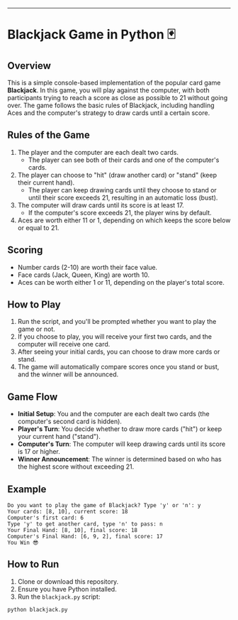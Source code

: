 ---
# Blackjack Game in Python 🃏

## Overview

This is a simple console-based implementation of the popular card game **Blackjack**. In this game, you will play against the computer, with both participants trying to reach a score as close as possible to 21 without going over. The game follows the basic rules of Blackjack, including handling Aces and the computer's strategy to draw cards until a certain score.

## Rules of the Game

1. The player and the computer are each dealt two cards.
   - The player can see both of their cards and one of the computer's cards.
2. The player can choose to "hit" (draw another card) or "stand" (keep their current hand).
   - The player can keep drawing cards until they choose to stand or until their score exceeds 21, resulting in an automatic loss (bust).
3. The computer will draw cards until its score is at least 17.
   - If the computer's score exceeds 21, the player wins by default.
4. Aces are worth either 11 or 1, depending on which keeps the score below or equal to 21.

## Scoring

- Number cards (2-10) are worth their face value.
- Face cards (Jack, Queen, King) are worth 10.
- Aces can be worth either 1 or 11, depending on the player's total score.

## How to Play

1. Run the script, and you'll be prompted whether you want to play the game or not.
2. If you choose to play, you will receive your first two cards, and the computer will receive one card.
3. After seeing your initial cards, you can choose to draw more cards or stand.
4. The game will automatically compare scores once you stand or bust, and the winner will be announced.

## Game Flow

- **Initial Setup**: You and the computer are each dealt two cards (the computer's second card is hidden).
- **Player's Turn**: You decide whether to draw more cards ("hit") or keep your current hand ("stand").
- **Computer's Turn**: The computer will keep drawing cards until its score is 17 or higher.
- **Winner Announcement**: The winner is determined based on who has the highest score without exceeding 21.

## Example

```text
Do you want to play the game of Blackjack? Type 'y' or 'n': y
Your cards: [8, 10], current score: 18
Computer's first card: 6
Type 'y' to get another card, type 'n' to pass: n
Your Final Hand: [8, 10], final score: 18
Computer's Final Hand: [6, 9, 2], final score: 17
You Win 😎
```

## How to Run

1. Clone or download this repository.
2. Ensure you have Python installed.
3. Run the `blackjack.py` script:

```bash
python blackjack.py
```
